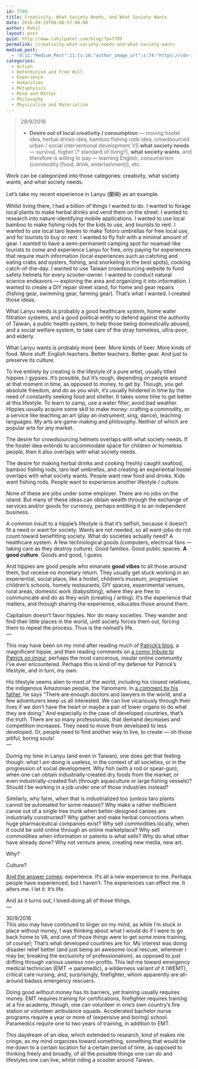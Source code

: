 ```yaml
---
id: 7799
title: Creativity, What Society Needs, and What Society Wants
date: 2016-09-29T00:08:57-04:00
author: Rahil
layout: post
guid: http://www.rahilpatel.com/blog/?p=7799
permalink: /creativity-what-society-needs-and-what-society-wants
medium_post:
  - 'O:11:"Medium_Post":11:{s:16:"author_image_url";s:74:"https://cdn-images-1.medium.com/fit/c/200/200/1*dmbNkD5D-u45r44go_cf0g.png";s:10:"author_url";s:28:"https://medium.com/@rahil627";s:11:"byline_name";N;s:12:"byline_email";N;s:10:"cross_link";s:2:"no";s:2:"id";s:12:"1cfecae2a768";s:21:"follower_notification";s:3:"yes";s:7:"license";s:19:"all-rights-reserved";s:14:"publication_id";s:12:"7a04709b0155";s:6:"status";s:6:"public";s:3:"url";s:84:"https://medium.com/@rahil627/creativity-vs-what-society-needs-and-wants-1cfecae2a768";}'
categories:
  - Action
  - Determinism and Free Will
  - Experience
  - Humanities
  - Metaphysics
  - Mind and Matter
  - Philosophy
  - Physicalism and Materialism
---
```

> 28/9/2016
> 
>   * **Desire out of local creativity / consumption** — moving hostel idea, herbal drinks idea, bamboo fishing rods idea, crowdsourced urban / social interventional development VS **what society needs** — survival, higher [? standard of living?], **what society wants**, and therefore is willing to pay — learning English, consumerism (commodity [food, drink, entertainment]), etc.

Work can be categorized into those categories: creativity, what society wants, and what society needs.

Let&#8217;s take my recent experience in Lanyu (蘭嶼) as an example.

Whilst living there, I had a billion of things I wanted to do. I wanted to forage local plants to make herbal drinks and vend them on the street. I wanted to research into nature-identifying mobile applications. I wanted to use local bamboo to make fishing rods for the kids to use, and tourists to rent. I wanted to use local taro leaves to make Totoro umbrellas for free local use, and for tourists to buy or rent. I wanted to fly fish with a minimal amount of gear. I wanted to have a semi-permanent camping spot for noamad-like tourists to come and experience Lanyu for free, only paying for experiences that require much information (local experiences such as catching and eating crabs and oysters, fishing, and snorkeling in the best spots), cooking catch-of-the-day. I wanted to use Taiwan crowdsourcing website to fund safety helmets for every scooter-owner. I wanted to conduct natural science endeavors &#8212; exploring the area and organizing it into information. I wanted to create a DIY repair street stand, for home and gear repairs (fishing gear, swimming gear, farming gear). That&#8217;s what I wanted. I created those ideas.

What Lanyu needs is probably a good healthcare system, home water filtration systems, and a good political entity to defend against the authority of Taiwan, a public health system, to help those being domestically abused, and a social welfare system, to take care of the stray homeless, ultra-poor, and elderly.

What Lanyu wants is probably more beer. More kinds of beer. More kinds of food. More stuff. English teachers. Better teachers. Better gear. And just to preserve its culture.

To live entirely by creating is the lifestyle of a pure artist, usually titled hippies / gypsies. It&#8217;s possible, but it&#8217;s rough, depending on people around at that moment in time, as opposed to money, to get by. Though, you get absolute freedom, and do as you wish, it&#8217;s usually hindered in time by the need of constantly seeking food and shelter. It takes some time to get better at this lifestyle. To learn to camp, use a water filter, avoid bad weather. Hippies usually acquire some skill to make money: crafting a commodity, or a service like teaching an art (play an instrument, sing, dance), teaching languages. My arts are game-making and philosophy. Neither of which are popular arts for any market.

The desire for crowdsourcing helmets overlaps with what society needs. If the hostel idea extends to accommodate space for children or homeless people, then it also overlaps with what society needs.

The desire for making herbal drinks and cooking freshly caught seafood, bamboo fishing rods, taro leaf umbrellas, and creating an experiential hostel overlaps with what society wants. People want new food and drinks. Kids want fishing rods. People want to experience another lifestyle / culture.

None of these are jobs under some employer. There are no jobs on the island. But many of these ideas can obtain wealth through the exchange of services and/or goods for currency, perhaps entitling it to an independent business.

A common insult to a hippie&#8217;s lifestyle is that it&#8217;s selfish, because it doesn&#8217;t fit a need or want for society. Wants are not needed, so all want-jobs do not count toward benefitting society. What do societies actually need? A healthcare system. A few technological goods (computers, electrical fans &#8212; taking care as they destroy culture). Good families. Good public spaces. **A good culture**. Goods and good, I guess.

And hippies are good people who emanate **good vibes** to all those around them, but receive no monetary return. They usually get stuck working in an experiential, social place, like a hostel, children&#8217;s museum, progressive children&#8217;s schools, homely restaurants, DIY spaces, experimental venues, rural areas, domestic work (babysitting), where they are free to communicate and do as they wish (creating / arting). It&#8217;s the experience that matters, and through sharing the experience, educates those around them.

Capitalism doesn&#8217;t favor hippies. Nor do many societies. They wander and find their little places in the world, until society forces them out, forcing them to repeat the process. Thus is the nomad&#8217;s life.  
&#8212;

This may have been on my mind after reading much of [Patrick&#8217;s blog](https://hitchtheworld.com/), a magnificent hippie, and then reading comments on [a comic tribute to Patrick on imgur](http://imgur.com/gallery/CnT2W), perhaps the most cancerous, insular online community I&#8217;ve ever encountered. Perhaps this is kind of my defense for Patrick&#8217;s lifestyle, and in turn, my own.

His lifestyle seems alien to most of the world, including his closest relatives, the indigenous Amazonian people, the Yanomami. In [a comment by his father](http://www.thebrokebackpacker.com/backpacker-interviews-hitch-world/#comment-5017), he says &#8220;There are enough doctors and lawyers in the world, and a few adventurers keep us all interested. We can live vicariously through their lives if we don’t have the heart or maybe a pair of lower organs to do what they are doing.&#8221; And especially in the case of developed countries, that&#8217;s the truth. There are so many professionals, that demand decreases and competition increases. They need to move from developed to less developed. Or, people need to find another way to live, to create &#8212; oh those pitiful, boring souls!  
&#8212;

During my time in Lanyu (and even in Taiwan), one does get that feeling though: what I am doing is useless, in the context of all societies, or in the progression of social development. Why fish (with a rod or spear-gun), when one can obtain industrially-created dry foods from the market, or even industrially-created fish (through aquaculture or large fishing vessels)? Should I be working in a job under one of those industries instead?

Similarly, why farm, when that is industrialized too (unless taro plants cannot be automated for some reason)? Why make a rather inefficient canoe out of a single tree trunk when better-designed canoes are industrially constructed? Why gather and make herbal concoctions when huge pharmaceutical companies exist? Why sell commodities locally, when it could be sold online through an online marketplace? Why sell commodities when information or patents is what sells? Why do what other have already done? Why not venture anew, creating new media, new art.

Why?

Culture?

[And the answer comes](http://www.youtube.com/watch?v=znIXyFh6dsI&t=2m59s): experience. It&#8217;s all a new experience to me. Perhaps people have experienced, but I haven&#8217;t. The experiences can effect me. It alters me. I let it. It&#8217;s life.

And as it turns out, I loved doing all of those things.  
&#8212;

30/9/2016  
This also may have continued to linger on my mind, as while I&#8217;m stuck in place without money, I was thinking about what I would do if I were to go back home to VA, and one of those things were to get some more training, of course!; That&#8217;s what developed countries are for. My interest was doing disaster relief better (and just being an awesome local rescuer, wherever I may be; breaking the exclusivity of professionalism), as opposed to just drifting through various useless non-profits. This led me toward emergency medical technician (EMT -> paramedic), a wilderness variant of it (WEMT), critical care nursing, and, surprisingly, firefighter, whom apparently are all-around badass emergency rescuers.

Doing good without money has its barriers, yet training usually requires money. EMT requires training for certifications, firefighter requires training at a fire academy, though, one can volunteer in one&#8217;s own country&#8217;s fire station or volunteer ambulance squads. Accelerated bachelor nurse programs require a year or more of (expensive and boring) school. Paramedics require one to two years of training, in addition to EMT.

This daydream of an idea, which extended to research, kind of makes me cringe, as my mind organizes toward something, something that would tie me down to a certain location for a certain period of time, as opposed to thinking freely and broadly, of all the possible things one can do and lifestyles one can live, whilst riding a scooter around Taiwan.